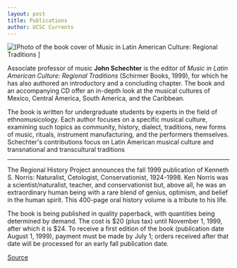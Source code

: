 ```yaml
---
layout: post
title: Publications
author: UCSC Currents
---
```


![\[Photo of the book cover of Music in Latin American Culture: Regional Traditions \]][2]

Associate professor of music **John Schechter** is the editor of _Music in Latin American Culture: Regional Traditions_ (Schirmer Books, 1999), for which he has also authored an introductory and a concluding chapter. The book and an accompanying CD offer an in-depth look at the musical cultures of Mexico, Central America, South America, and the Caribbean.

The book is written for undergraduate students by experts in the field of ethnomusicology. Each author focuses on a specific musical culture, examining such topics as community, history, dialect, traditions, new forms of music, rituals, instrument manufacturing, and the performers themselves. Schechter's contributions focus on Latin American musical culture and transnational and transcultural traditions

* * *

The Regional History Project announces the fall 1999 publication of Kenneth S. Norris: Naturalist, Cetologist, Conservationist, 1924-1998. Ken Norris was a scientist/naturalist, teacher, and conservationist but, above all, he was an extraordinary human being with a rare blend of genius, optimism, and belief in the human spirit. This 400-page oral history volume is a tribute to his life.

The book is being published in quality paperback, with quantities being determined by demand. The cost is $20 (plus tax) until November 1, 1999, after which it is $24. To receive a first edition of the book (publication date August 1, 1999), payment must be made by July 1; orders received after that date will be processed for an early fall publication date.

[2]: http://www1.ucsc.edu/oncampus/currents/98-99/art/schechter_book.jpg

[Source](http://www1.ucsc.edu/oncampus/currents/98-99/05-31/pubs.htm "Permalink to Publications, 05-31-99")
